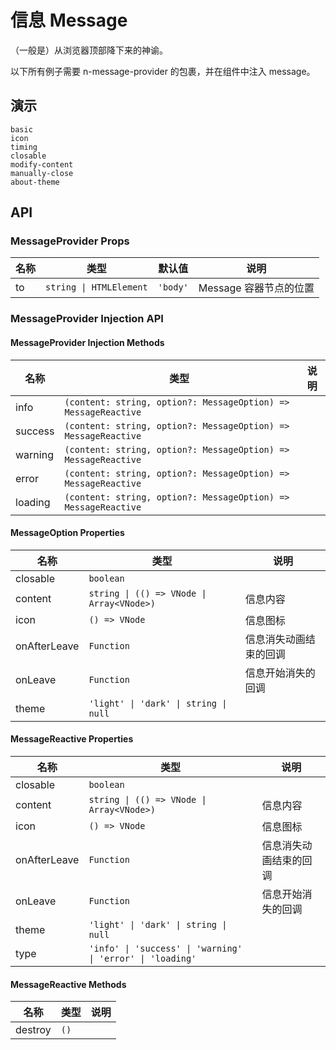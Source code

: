 # 信息 Message
（一般是）从浏览器顶部降下来的神谕。

<n-alert title="注意" type="warning">
  以下所有例子需要 <n-text code>n-message-provider</n-text> 的包裹，并在组件中注入 <n-text code>message</n-text>。
</n-alert>

## 演示
```demo
basic
icon
timing
closable
modify-content
manually-close
about-theme
```

## API
### MessageProvider Props
|名称|类型|默认值|说明|
|-|-|-|-|
|to|`string \| HTMLElement`|`'body'`|Message 容器节点的位置|

### MessageProvider Injection API
#### MessageProvider Injection Methods
|名称|类型|说明|
|-|-|-|
|info|`(content: string, option?: MessageOption) => MessageReactive`||
|success|`(content: string, option?: MessageOption) => MessageReactive`||
|warning|`(content: string, option?: MessageOption) => MessageReactive`||
|error|`(content: string, option?: MessageOption) => MessageReactive`||
|loading|`(content: string, option?: MessageOption) => MessageReactive`||

#### MessageOption Properties
|名称|类型|说明|
|-|-|-|
|closable|`boolean`||
|content|`string \| (() => VNode \| Array<VNode>)`|信息内容|
|icon|`() => VNode`|信息图标|
|onAfterLeave|`Function`|信息消失动画结束的回调|
|onLeave|`Function`|信息开始消失的回调|
|theme|`'light' \| 'dark' \| string \| null`||

#### MessageReactive Properties
|名称|类型|说明|
|-|-|-|
|closable|`boolean`||
|content|`string \| (() => VNode \| Array<VNode>)`|信息内容|
|icon|`() => VNode`|信息图标|
|onAfterLeave|`Function`|信息消失动画结束的回调|
|onLeave|`Function`|信息开始消失的回调|
|theme|`'light' \| 'dark' \| string \| null`||
|type|`'info' \| 'success' \| 'warning' \| 'error' \| 'loading'`||

#### MessageReactive Methods
|名称|类型|说明|
|-|-|-|
|destroy|`()`||